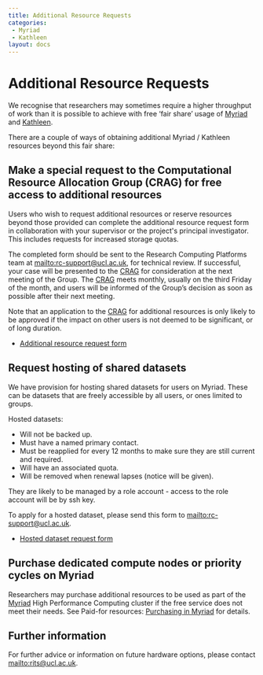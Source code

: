 ```yaml
---
title: Additional Resource Requests
categories:
 - Myriad
 - Kathleen
layout: docs
---
```


# Additional Resource Requests

We recognise that researchers may sometimes require a higher throughput
of work than it is possible to achieve with free ‘fair share’ usage of
[Myriad](Clusters/Myriad.md) and [Kathleen](Clusters/Kathleen.md).

There are a couple of ways of obtaining additional Myriad / Kathleen resources
beyond this fair share:

## Make a special request to the Computational Resource Allocation Group (CRAG) for free access to additional resources

Users who wish to request additional resources or reserve resources
beyond those provided can complete the additional resource request form
in collaboration with your supervisor or the project's principal
investigator. This includes requests for increased storage quotas.

The completed form should be sent to the Research Computing Platforms
team at <mailto:rc-support@ucl.ac.uk>, for technical review. If successful,
your case will be presented to the
[CRAG](http://www.ucl.ac.uk/isd/about/governance/research-it/crag) for
consideration at the next meeting of the Group. The
[CRAG](http://www.ucl.ac.uk/isd/about/governance/research-it/crag) meets
monthly, usually on the third Friday of the month, and users will be
informed of the Group’s decision as soon as possible after their next
meeting.

Note that an application to the
[CRAG](http://www.ucl.ac.uk/isd/about/governance/research-it/crag) for
additional resources is only likely to be approved if the impact on
other users is not deemed to be significant, or of long duration.

- [Additional resource request form](Additional_Resource_Requests/CRAG_additional_resources_request_form.rtf)

## Request hosting of shared datasets

We have provision for hosting shared datasets for users on Myriad. These
can be datasets that are freely accessible by all users, or ones limited
to groups.

Hosted datasets:

- Will not be backed up.
- Must have a named primary contact.
- Must be reapplied for every 12 months to make sure they are still
  current and required.
- Will have an associated quota.
- Will be removed when renewal lapses (notice will be given).

They are likely to be managed by a role account - access to the role
account will be by ssh key.

To apply for a hosted dataset, please send this form to
<mailto:rc-support@ucl.ac.uk>.

- [Hosted dataset request form](Additional_Resource_Requests/Hosted_dataset_request_form.rtf)

## Purchase dedicated compute nodes or priority cycles on Myriad

Researchers may purchase additional resources to be used as part of the
[Myriad](Clusters/Myriad.md) High Performance Computing cluster if the free
service does not meet their needs. See Paid-for resources:
[Purchasing in Myriad](Paid-For_Resources/Purchasing_in_Myriad.md) for details.

## Further information

For further advice or information on future hardware options, please
contact <mailto:rits@ucl.ac.uk>.
